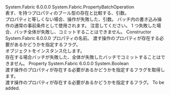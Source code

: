 <Type Name="CheckExistsPropertyOperation" FullName="System.Fabric.CheckExistsPropertyOperation">
  <TypeSignature Language="C#" Value="public sealed class CheckExistsPropertyOperation : System.Fabric.PropertyBatchOperation" />
  <TypeSignature Language="ILAsm" Value=".class public auto ansi sealed beforefieldinit CheckExistsPropertyOperation extends System.Fabric.PropertyBatchOperation" />
  <TypeSignature Language="DocId" Value="T:System.Fabric.CheckExistsPropertyOperation" />
  <TypeSignature Language="VB.NET" Value="Public NotInheritable Class CheckExistsPropertyOperation&#xA;Inherits PropertyBatchOperation" />
  <TypeSignature Language="F#" Value="type CheckExistsPropertyOperation = class&#xA;    inherit PropertyBatchOperation" />
  <AssemblyInfo>
    <AssemblyName>System.Fabric</AssemblyName>
    <AssemblyVersion>6.0.0.0</AssemblyVersion>
  </AssemblyInfo>
  <Base>
    <BaseTypeName>System.Fabric.PropertyBatchOperation</BaseTypeName>
  </Base>
  <Interfaces />
  <Docs>
    <summary>
      <para>表す、<see cref="T:System.Fabric.PropertyBatchOperation" />を持つプロパティのブール型の存在と比較する、<see cref="P:System.Fabric.CheckExistsPropertyOperation.ExistenceCheck" />引数。 </para>
    </summary>
    <remarks>
      <para><see cref="T:System.Fabric.PropertyBatchOperation" />プロパティと等しくない場合、操作が失敗した、<see cref="P:System.Fabric.CheckExistsPropertyOperation.ExistenceCheck" />引数。
            <see cref="T:System.Fabric.CheckExistsPropertyOperation" />バッチ内の書き込み操作の通常の事前条件として使用されます。 注意してください。 1 つ<see cref="T:System.Fabric.PropertyBatchOperation" />失敗した場合、バッチ全体が失敗し、コミットすることはできません。</para>
    </remarks>
  </Docs>
  <Members>
    <Member MemberName=".ctor">
      <MemberSignature Language="C#" Value="public CheckExistsPropertyOperation (string propertyName, bool existenceCheck);" />
      <MemberSignature Language="ILAsm" Value=".method public hidebysig specialname rtspecialname instance void .ctor(string propertyName, bool existenceCheck) cil managed" />
      <MemberSignature Language="DocId" Value="M:System.Fabric.CheckExistsPropertyOperation.#ctor(System.String,System.Boolean)" />
      <MemberSignature Language="VB.NET" Value="Public Sub New (propertyName As String, existenceCheck As Boolean)" />
      <MemberSignature Language="F#" Value="new System.Fabric.CheckExistsPropertyOperation : string * bool -&gt; System.Fabric.CheckExistsPropertyOperation" Usage="new System.Fabric.CheckExistsPropertyOperation (propertyName, existenceCheck)" />
      <MemberType>Constructor</MemberType>
      <AssemblyInfo>
        <AssemblyName>System.Fabric</AssemblyName>
        <AssemblyVersion>6.0.0.0</AssemblyVersion>
      </AssemblyInfo>
      <Parameters>
        <Parameter Name="propertyName" Type="System.String" />
        <Parameter Name="existenceCheck" Type="System.Boolean" />
      </Parameters>
      <Docs>
        <param name="propertyName">
          <para>プロパティの名前。</para>
        </param>
        <param name="existenceCheck">
          <para>渡す操作のプロパティが存在する必要があるかどうかを指定するフラグ。</para>
        </param>
        <summary>
          <para><see cref="T:System.Fabric.CheckExistsPropertyOperation" /> オブジェクトをインスタンス化します。 </para>
        </summary>
        <remarks>
          <para>存在する場合<see cref="T:System.Fabric.PropertyBatchOperation" />バッチが失敗した、全体が失敗したバッチでコミットすることはできません。</para>
        </remarks>
      </Docs>
    </Member>
    <Member MemberName="ExistenceCheck">
      <MemberSignature Language="C#" Value="public bool ExistenceCheck { get; }" />
      <MemberSignature Language="ILAsm" Value=".property instance bool ExistenceCheck" />
      <MemberSignature Language="DocId" Value="P:System.Fabric.CheckExistsPropertyOperation.ExistenceCheck" />
      <MemberSignature Language="VB.NET" Value="Public ReadOnly Property ExistenceCheck As Boolean" />
      <MemberSignature Language="F#" Value="member this.ExistenceCheck : bool" Usage="System.Fabric.CheckExistsPropertyOperation.ExistenceCheck" />
      <MemberType>Property</MemberType>
      <AssemblyInfo>
        <AssemblyName>System.Fabric</AssemblyName>
        <AssemblyVersion>6.0.0.0</AssemblyVersion>
      </AssemblyInfo>
      <ReturnValue>
        <ReturnType>System.Boolean</ReturnType>
      </ReturnValue>
      <Docs>
        <summary>
          <para>渡す操作のプロパティが存在する必要があるかどうかを指定するフラグを取得します。</para>
        </summary>
        <value>
          <para>渡す操作のプロパティが存在する必要があるかどうかを指定するフラグ。</para>
        </value>
        <remarks>To be added.</remarks>
      </Docs>
    </Member>
  </Members>
</Type>